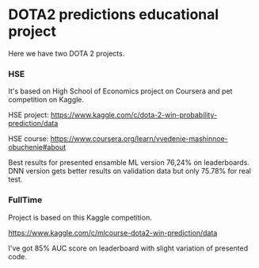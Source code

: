 # DOTA2 predictions educational project
Here we have two DOTA 2 projects.

### HSE
It's based on High School of Economics project on Coursera and pet competition on Kaggle.

HSE project: https://www.kaggle.com/c/dota-2-win-probability-prediction/data

HSE course: https://www.coursera.org/learn/vvedenie-mashinnoe-obuchenie#about

Best results for presented ensamble ML version 76,24% on leaderboards. DNN version gets better results on validation data but only 75.78% for real test.

### FullTime
Project is based on this Kaggle competition.

https://www.kaggle.com/c/mlcourse-dota2-win-prediction/data

I've got 85% AUC score on leaderboard with slight variation of presented code.
